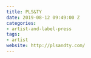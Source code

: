 ```yaml
---
title: PLS&TY
date: 2019-08-12 09:49:00 Z
categories:
- artist-and-label-press
tags:
- artist
website: http://plsandty.com/
---
```


